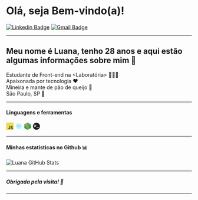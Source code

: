 # Olá, seja Bem-vindo(a)!

[![Linkedin Badge](https://img.shields.io/badge/-LinkedIn-blue?style=flat-square&logo=Linkedin&logoColor=white&link=https://www.linkedin.com/in/luanaaredes/)](https://www.linkedin.com/in/luanaaredes/)
[![Gmail Badge](https://img.shields.io/badge/-Gmail-c14438?style=flat-square&logo=Gmail&logoColor=white&link=mailto:luanaaredes@gmail.com)](mailto:luanaaredes@gmail.com)

----

## Meu nome é Luana, tenho 28 anos e aqui estão algumas informações sobre mim 📜 <br>

Estudante de Front-end na <Laboratória> 👩🏽‍💻 <br>
Apaixonada por tecnologia ❤️ <br>
Mineira e mante de pão de queijo 🧀 <br>
São Paulo, SP 📍 <br>

----
#### Linguagens e ferramentas

<code><img height="20" src="https://raw.githubusercontent.com/github/explore/80688e429a7d4ef2fca1e82350fe8e3517d3494d/topics/javascript/javascript.png"></code>
<code><img height="20" src="https://raw.githubusercontent.com/github/explore/80688e429a7d4ef2fca1e82350fe8e3517d3494d/topics/react/react.png"></code>
<code><img height="20" src="https://raw.githubusercontent.com/github/explore/80688e429a7d4ef2fca1e82350fe8e3517d3494d/topics/nodejs/nodejs.png"></code>
<code><img height="20" src="https://raw.githubusercontent.com/github/explore/80688e429a7d4ef2fca1e82350fe8e3517d3494d/topics/terminal/terminal.png"></code>

----

#### Minhas estatísticas no Github 📊 
   
![Luana GitHub Stats](https://github-readme-stats.vercel.app/api?username=luana-aredes&show_icons=true)

----

##### Obrigada pela visita! 👋 

----

